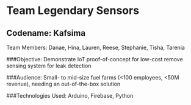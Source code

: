 # Team Legendary Sensors
## Codename: Kafsima
Team Members: Danae, Hina, Lauren, Reese, Stephanie, Tisha, Tarenia


###Objective: Demonstrate IoT proof-of-concept for low-cost remove sensing system for leak detection

###Audience: Small- to mid-size fuel farms (<100 employees, <50M revenue), needing an out-of-the-box solution

###Technologies Used: Arduino, Firebase, Python
